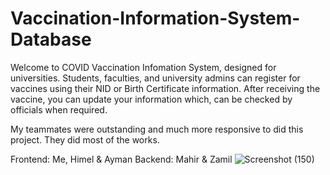 
# Vaccination-Information-System-Database
Welcome to COVID Vaccination Infomation System, designed for universities. Students, faculties, and university admins can register for vaccines using their NID or Birth Certificate information. After receiving the vaccine, you can update your information which, can be checked by officials when required.

My teammates were outstanding and much more responsive to did this project. They did most of the works. 

Frontend: Me, Himel & Ayman
Backend: Mahir & Zamil
![Screenshot (150)](https://user-images.githubusercontent.com/64364859/157419295-07d31625-6b1a-4d02-86bc-f03ad7e2c7ea.png)
